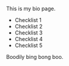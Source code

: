 This is my bio page.

- Checklist 1
- Checklist 2
- Checklist 3
- Checklist 4
- Checklist 5

Boodily bing bong boo.
